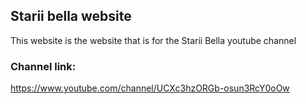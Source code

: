 ## Starii bella website 
This website is the website that is for the Starii Bella youtube channel

### Channel link:
https://www.youtube.com/channel/UCXc3hzORGb-osun3RcY0oOw
